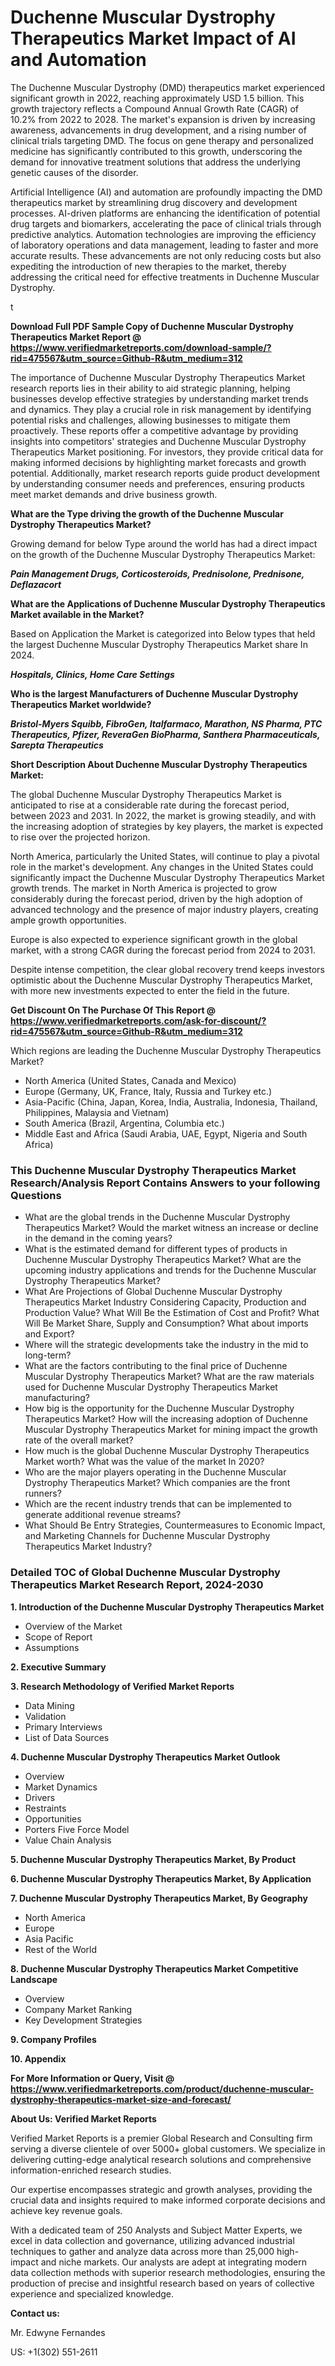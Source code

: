 <meta name="title" content="Global Duchenne Muscular Dystrophy Therapeutics Market Impact of AI and Automation"><meta name="description" content="The Duchenne Muscular Dystrophy (DMD) therapeutics market experienced significant growth in 2022, reaching approximately USD 1.5 billion. This growth trajectory reflec"><meta name="title" content="Duchenne Muscular Dystrophy Therapeutics Market Size, Share, Scope, Trends, Growth, Opportunities, Analysis, Forecast"><h1>Duchenne Muscular Dystrophy Therapeutics Market Impact of AI and Automation</h1><p>The Duchenne Muscular Dystrophy (DMD) therapeutics market experienced significant growth in 2022, reaching approximately USD 1.5 billion. This growth trajectory reflects a Compound Annual Growth Rate (CAGR) of 10.2% from 2022 to 2028. The market's expansion is driven by increasing awareness, advancements in drug development, and a rising number of clinical trials targeting DMD. The focus on gene therapy and personalized medicine has significantly contributed to this growth, underscoring the demand for innovative treatment solutions that address the underlying genetic causes of the disorder.</p><p>Artificial Intelligence (AI) and automation are profoundly impacting the DMD therapeutics market by streamlining drug discovery and development processes. AI-driven platforms are enhancing the identification of potential drug targets and biomarkers, accelerating the pace of clinical trials through predictive analytics. Automation technologies are improving the efficiency of laboratory operations and data management, leading to faster and more accurate results. These advancements are not only reducing costs but also expediting the introduction of new therapies to the market, thereby addressing the critical need for effective treatments in Duchenne Muscular Dystrophy.</p>t</p><p id="" class=""><strong>Download Full PDF Sample Copy of Duchenne Muscular Dystrophy Therapeutics Market Report @ <a href="https://www.verifiedmarketreports.com/download-sample/?rid=475567&utm_source=Github-R&utm_medium=312" target="_blank">https://www.verifiedmarketreports.com/download-sample/?rid=475567&utm_source=Github-R&utm_medium=312</a></strong></p><p>The importance of&nbsp;Duchenne Muscular Dystrophy Therapeutics Market research reports lies in their ability to aid strategic planning, helping businesses develop effective strategies by understanding market trends and dynamics. They play a crucial role in risk management by identifying potential risks and challenges, allowing businesses to mitigate them proactively. These reports offer a competitive advantage by providing insights into competitors' strategies and Duchenne Muscular Dystrophy Therapeutics Market positioning. For investors, they provide critical data for making informed decisions by highlighting market forecasts and growth potential. Additionally, market research reports guide product development by understanding consumer needs and preferences, ensuring products meet market demands and drive business growth.</p><p><strong>What are the&nbsp;Type driving the growth of the Duchenne Muscular Dystrophy Therapeutics Market?</strong></p><p id="" class="">Growing demand for below Type around the world has had a direct impact on the growth of the Duchenne Muscular Dystrophy Therapeutics Market:</p><em><strong>Pain Management Drugs, Corticosteroids, Prednisolone, Prednisone, Deflazacort</strong></em></p><strong>What are the&nbsp;Applications&nbsp;of Duchenne Muscular Dystrophy Therapeutics Market available in the Market?</strong></p><p id="" class="">Based on Application the Market is categorized into Below types that held the largest Duchenne Muscular Dystrophy Therapeutics Market share In 2024.</p><em><strong>Hospitals, Clinics, Home Care Settings</strong></em></p><strong>Who is the largest Manufacturers of Duchenne Muscular Dystrophy Therapeutics Market worldwide?</strong></p><p><em><strong>Bristol-Myers Squibb, FibroGen, Italfarmaco, Marathon, NS Pharma, PTC Therapeutics, Pfizer, ReveraGen BioPharma, Santhera Pharmaceuticals, Sarepta Therapeutics</strong></em></p><p id="" class=""><strong>Short Description About Duchenne Muscular Dystrophy Therapeutics Market:</strong></p><p>The global Duchenne Muscular Dystrophy Therapeutics Market is anticipated to rise at a considerable rate during the forecast period, between 2023 and 2031. In 2022, the market is growing steadily, and with the increasing adoption of strategies by key players, the market is expected to rise over the projected horizon.</p><p>North America, particularly the United States, will continue to play a pivotal role in the market's development. Any changes in the United States could significantly impact the Duchenne Muscular Dystrophy Therapeutics Market growth trends. The market in North America is projected to grow considerably during the forecast period, driven by the high adoption of advanced technology and the presence of major industry players, creating ample growth opportunities.</p><p>Europe is also expected to experience significant growth in the global market, with a strong CAGR during the forecast period from 2024 to 2031.</p><p>Despite intense competition, the clear global recovery trend keeps investors optimistic about the Duchenne Muscular Dystrophy Therapeutics Market, with more new investments expected to enter the field in the future.</p><p id="" class=""><strong>Get Discount On The Purchase Of This Report @ <a href="https://www.verifiedmarketreports.com/ask-for-discount/?rid=475567&utm_source=Github-R&utm_medium=312" target="_blank">https://www.verifiedmarketreports.com/ask-for-discount/?rid=475567&utm_source=Github-R&utm_medium=312</a></strong></p>Which regions are leading the Duchenne Muscular Dystrophy Therapeutics Market?</p><ul><li>North America (United States, Canada and Mexico)</li><li>Europe (Germany, UK, France, Italy, Russia and Turkey etc.)</li><li>Asia-Pacific (China, Japan, Korea, India, Australia, Indonesia, Thailand, Philippines, Malaysia and Vietnam)</li><li>South America (Brazil, Argentina, Columbia etc.)</li><li>Middle East and Africa (Saudi Arabia, UAE, Egypt, Nigeria and South Africa)</li></ul><h3 id="" class="">This Duchenne Muscular Dystrophy Therapeutics Market Research/Analysis Report Contains Answers to your following Questions</h3><ul><li>What are the global trends in the Duchenne Muscular Dystrophy Therapeutics Market? Would the market witness an increase or decline in the demand in the coming years?</li><li>What is the estimated demand for different types of products in Duchenne Muscular Dystrophy Therapeutics Market? What are the upcoming industry applications and trends for the Duchenne Muscular Dystrophy Therapeutics Market?</li><li>What Are Projections of Global Duchenne Muscular Dystrophy Therapeutics Market Industry Considering Capacity, Production and Production Value? What Will Be the Estimation of Cost and Profit? What Will Be Market Share, Supply and Consumption? What about imports and Export?</li><li>Where will the strategic developments take the industry in the mid to long-term?</li><li>What are the factors contributing to the final price of Duchenne Muscular Dystrophy Therapeutics Market? What are the raw materials used for Duchenne Muscular Dystrophy Therapeutics Market manufacturing?</li><li>How big is the opportunity for the Duchenne Muscular Dystrophy Therapeutics Market? How will the increasing adoption of Duchenne Muscular Dystrophy Therapeutics Market for mining impact the growth rate of the overall market?</li><li>How much is the global Duchenne Muscular Dystrophy Therapeutics Market worth? What was the value of the market In 2020?</li><li>Who are the major players operating in the Duchenne Muscular Dystrophy Therapeutics Market? Which companies are the front runners?</li><li>Which are the recent industry trends that can be implemented to generate additional revenue streams?</li><li>What Should Be Entry Strategies, Countermeasures to Economic Impact, and Marketing Channels for Duchenne Muscular Dystrophy Therapeutics Market Industry?</li></ul><h3 id="" class="">Detailed TOC of Global Duchenne Muscular Dystrophy Therapeutics Market Research Report, 2024-2030</h3><p id="" class=""><strong>1. Introduction of the Duchenne Muscular Dystrophy Therapeutics Market</strong></p><ul><li>Overview of the Market</li><li>Scope of Report</li><li>Assumptions</li></ul><p id="" class=""><strong>2. Executive Summary</strong></p><p id="" class=""><strong>3. Research Methodology of Verified Market Reports</strong></p><ul><li>Data Mining</li><li>Validation</li><li>Primary Interviews</li><li>List of Data Sources</li></ul><p id="" class=""><strong>4. Duchenne Muscular Dystrophy Therapeutics Market Outlook</strong></p><ul><li>Overview</li><li>Market Dynamics</li><li>Drivers</li><li>Restraints</li><li>Opportunities</li><li>Porters Five Force Model</li><li>Value Chain Analysis</li></ul><p id="" class=""><strong>5. Duchenne Muscular Dystrophy Therapeutics Market, By Product</strong></p><p id="" class=""><strong>6. Duchenne Muscular Dystrophy Therapeutics Market, By Application</strong></p><p id="" class=""><strong>7. Duchenne Muscular Dystrophy Therapeutics Market, By Geography</strong></p><ul><li>North America</li><li>Europe</li><li>Asia Pacific</li><li>Rest of the World</li></ul><p id="" class=""><strong>8. Duchenne Muscular Dystrophy Therapeutics Market Competitive Landscape</strong></p><ul><li>Overview</li><li>Company Market Ranking</li><li>Key Development Strategies</li></ul><p id="" class=""><strong>9. Company Profiles</strong></p><p id="" class=""><strong>10. Appendix</strong></p><p id="" class=""><strong>For More Information or Query, Visit @ <a href="https://www.verifiedmarketreports.com/product/duchenne-muscular-dystrophy-therapeutics-market-size-and-forecast/" target="_blank">https://www.verifiedmarketreports.com/product/duchenne-muscular-dystrophy-therapeutics-market-size-and-forecast/</a></strong></p><p id="" class=""><strong>About Us: Verified Market Reports</strong></p><p id="" class="">Verified Market Reports is a premier Global Research and Consulting firm serving a diverse clientele of over 5000+ global customers. We specialize in delivering cutting-edge analytical research solutions and comprehensive information-enriched research studies.</p><p id="" class="">Our expertise encompasses strategic and growth analyses, providing the crucial data and insights required to make informed corporate decisions and achieve key revenue goals.</p><p id="" class="">With a dedicated team of 250 Analysts and Subject Matter Experts, we excel in data collection and governance, utilizing advanced industrial techniques to gather and analyze data across more than 25,000 high-impact and niche markets. Our analysts are adept at integrating modern data collection methods with superior research methodologies, ensuring the production of precise and insightful research based on years of collective experience and specialized knowledge.</p><p id="" class=""><strong>Contact us:</strong></p><p id="" class="">Mr. Edwyne Fernandes</p><p id="" class="">US: +1(302) 551-2611</p>